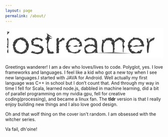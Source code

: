 ```yaml
---
layout: page
permalink: /about/
---
```

![](/assets/images/iostreamer.png)
<br/><br/>
Greetings wanderer! I am a dev who loves/lives to code. Polyglot, yes. I love frameworks and languages.
I feel like a kid who got a new toy when I see new languages.I started with JAVA for Android.
Well actually my first language was C++ in school but I don’t count that. And through my way in time I
fell for Scala, learned node.js, dabbled in machine learning, did a bit of parallel programming on my nvidia gpu,
fell for creative coding(processing), and became a linux fan. The **tldr** version is that I really enjoy building
new things and I also love good design.

Oh and that wolf thing on the cover isn't random. I am obsessed with the witcher series.

Va fail, dh'oine!
<br/><br/><br/><br/><br/><br/>
